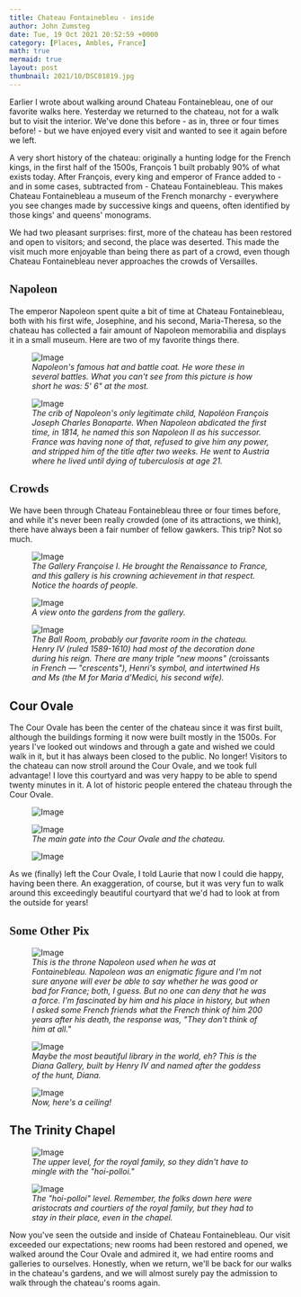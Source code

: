 ```yaml
---
title: Chateau Fontainebleu - inside
author: John Zumsteg
date: Tue, 19 Oct 2021 20:52:59 +0000
category: [Places, Ambles, France]
math: true
mermaid: true
layout: post
thumbnail: 2021/10/DSC01819.jpg
---
```


Earlier I wrote about walking around Chateau Fontainebleau, one of our favorite walks here. Yesterday we returned to the chateau, not for a walk but to visit the interior. We've done this before - as in, three or four times before! - but we have enjoyed every visit and wanted to see it again before we left.

A very short history of the chateau: originally a hunting lodge for the French kings, in the first half of the 1500s, François 1 built probably 90% of what exists today. After François, every king and emperor of France added to - and in some cases, subtracted from - Chateau Fontainebleau. This makes Chateau Fontainebleau a museum of the French monarchy - everywhere you see changes made by successive kings and queens, often identified by those kings' and queens' monograms.

We had two pleasant surprises: first, more of the chateau has been restored and open to visitors; and second, the place was deserted. This made the visit much more enjoyable than being there as part of a crowd, even though Chateau Fontainebleau never approaches the crowds of Versailles.
<h2 style="font-family: verdana;">Napoleon</h2>
The emperor Napoleon spent quite a bit of time at Chateau Fontainebleau, both with his first wife, Josephine, and his second, Maria-Theresa, so the chateau has collected a fair amount of Napoleon memorabilia and displays it in a small museum. Here are two of my favorite things there.

<figure class = "portrait">
	<img src="{{"/assets/images/2021/10/DSC01819.jpg" | prepend: site.baseurl | prepend: site.url }}" alt="Image"/>
	<figcaption><em>Napoleon's famous hat and battle coat. He wore these in several battles. What you can't see from this picture is how short he was: 5' 6" at the most.</em></figcaption>
</figure>

<figure class="landscape">
	<img src="{{"/assets/images/2021/10/DSC01820.jpg" | prepend: site.baseurl | prepend: site.url }}" alt="Image"  />
	<figcaption><em>The crib of Napoleon's only legitimate child, Napoléon François Joseph Charles Bonaparte. When Napoleon abdicated the first time, in 1814, he named this son Napoleon II as his successor. France was having none of that, refused to give him any power, and stripped him of the title after two weeks. He went to Austria where he lived until dying of tuberculosis at age 21.</em></figcaption>
</figure>


<h2 style="font-family: verdana;">Crowds</h2>
We have been through Chateau Fontainebleau three or four times before, and while it's never been really crowded (one of its attractions, we think), there have always been a fair number of fellow gawkers. This trip? Not so much.

<figure class="landscape">
	<img src="{{"/assets/images/2021/10/DSC01846.jpg" | prepend: site.baseurl | prepend: site.url }}" alt="Image"/>
	<figcaption><em>The Gallery Françoise I. He brought the Renaissance to France, and this gallery is his crowning achievement in that respect. Notice the hoards of people.</em></figcaption>
</figure>



<figure class = "landscape">
	<img src="{{"/assets/images/2021/10/DSC01843.jpg" | prepend: site.baseurl | prepend: site.url }}" alt="Image"  />
	<figcaption><em>A view onto the gardens from the gallery.</em></figcaption>
</figure>



<figure class="landscape">
	<img src="{{"/assets/images/2021/10/DSC01867.jpg" | prepend: site.baseurl | prepend: site.url }}" alt="Image"/>
	<figcaption><em>The Ball Room, probably our favorite room in the chateau.  Henry IV (ruled 1589-1610) had most of the decoration done during his reign. There are many triple "new moons" (</em>croissants<em> in French &mdash; "crescents"), Henri's symbol, and intertwined Hs and Ms (the M for Maria d'Medici, his second wife).</em></figcaption>
</figure>


<h2>Cour Ovale</h2>
The Cour Ovale has been the center of the chateau since it was first built, although the buildings forming it now were built mostly in the 1500s. For years I've looked out windows and through a gate and wished we could walk in it, but it has always been closed to the public. No longer! Visitors to the chateau can now stroll around the Cour Ovale, and we took full advantage! I love this courtyard and was very happy to be able to spend twenty minutes in it. A lot of historic people entered the chateau through the Cour Ovale.

<figure class = "landscape">
	<img src="{{"/assets/images/2021/10/DSC01901.jpg" | prepend: site.baseurl | prepend: site.url }}" alt="Image"  />
	<figcaption></figcaption>
</figure>



<figure class="landscape">
	<img src="{{"/assets/images/2021/10/DSC01911.jpg" | prepend: site.baseurl | prepend: site.url }}" alt="Image"/>
	<figcaption><em>The main gate into the Cour Ovale and the chateau.</em></figcaption>
</figure>


<figure class="portrait">
	<img src="{{"/assets/images/2021/10/DSC01915.jpg" | prepend: site.baseurl | prepend: site.url }}" alt="Image" />
	<figcaption><em></em></figcaption>
</figure>

As we (finally) left the Cour Ovale, I told Laurie that now I could die happy, having been there. An exaggeration, of course, but it was very fun to walk around this exceedingly beautiful courtyard that we'd had to look at from the outside for years!
<h2 style="font-family: verdana;">Some Other Pix</h2>
<figure class = "portrait">
	<img src="{{"/assets/images/2021/10/DSC01924.jpg" | prepend: site.baseurl | prepend: site.url }}" alt="Image" />
	<figcaption><em>This is the throne Napoleon used when he was at Fontainebleau. Napoleon was an enigmatic figure and I'm not sure anyone will ever be able to say whether he was good or bad for France; both, I guess. But no one can deny that he was a force. I'm fascinated by him and his place in history, but when I asked some French friends what the French think of him 200 years after his death, the response was, "They don't think of him at all."</em></figcaption>
</figure>



<figure class="landscape">
	<img src="{{"/assets/images/2021/10/DSC01921.jpg" | prepend: site.baseurl | prepend: site.url }}" alt="Image" />
	<figcaption><em>Maybe the most beautiful library in the world, eh? This is the Diana Gallery, built by Henry IV and named after the goddess of the hunt, Diana.</em></figcaption>
</figure>



<figure class="landscape">
	<img src="{{"/assets/images/2021/10/DSC01857.jpg" | prepend: site.baseurl | prepend: site.url }}" alt="Image" />
	<figcaption><em>Now, here's a ceiling!</em></figcaption>
</figure>


<h2>The Trinity Chapel</h2>
<figure class="landscape">
	<img src="{{"/assets/images/2021/10/DSC01827.jpg" | prepend: site.baseurl | prepend: site.url }}" alt="Image"/>
	<figcaption><em>The upper level, for the royal family, so they didn't have to mingle with the "hoi-polloi."</em></figcaption>
</figure>



<figure class = "portrait">
	<img src="{{"/assets/images/2021/10/DSC01928.jpg" | prepend: site.baseurl | prepend: site.url }}" alt="Image" />
	<figcaption><em>The "hoi-polloi" level. Remember, the folks down here were aristocrats and courtiers of the royal family, but they had to stay in their place, even in the chapel.</em></figcaption>
</figure>



Now you've seen the outside and inside of Chateau Fontainebleau. Our visit exceeded our expectations; new rooms had been restored and opened, we walked around the Cour Ovale and admired it, we had entire rooms and galleries to ourselves. Honestly, when we return, we'll be back for our walks in the chateau's gardens, and we will almost surely pay the admission to walk through the chateau's rooms again.
